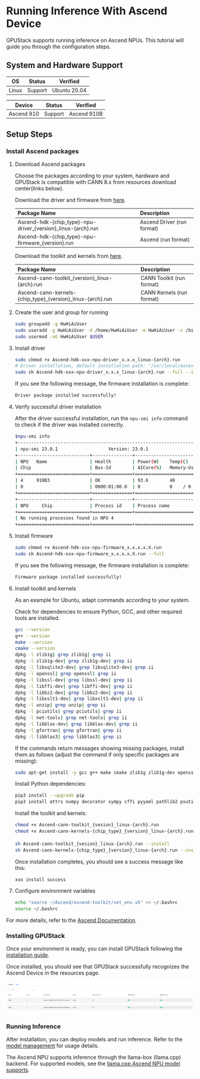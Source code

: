 # Running Inference With Ascend Device

GPUStack supports running inference on Ascend NPUs. This tutorial will guide you through the configuration steps.

## System and Hardware Support

| OS    | Status  | Verified     |
| ----- | ------- | ------------ |
| Linux | Support | Ubuntu 20.04 |

| Device           | Status  | Verified    |
| ---------------- | ------- | ----------- |
| Ascend 910       | Support | Ascend 910B |

## Setup Steps

### Install Ascend packages

1. Download Ascend packages

    Choose the packages according to your system, hardware and GPUStack is compatible with CANN 8.x from resources download center(links below).

    Download the driver and firmware from [here](https://www.hiascend.com/hardware/firmware-drivers/community).

    | Package Name                                                 | Description           |
    | ------------------------------------------------------------ | --------------------- |
    | Ascend-hdk-{chip_type}-npu-driver_{version}_linux-{arch}.run | Ascend Driver (run format) |
    | Ascend-hdk-{chip_type}-npu-firmware_{version}.run            | Ascend (run format) |


    Download the toolkit and kernels from [here](https://www.hiascend.com/zh/developer/download/community/result?module=cann).


    | Package Name                                               | Description               |
    | ---------------------------------------------------------- | ------------------------- |
    | Ascend-cann-toolkit_{version}_linux-{arch}.run             | CANN Toolkit (run format) |
    | Ascend-cann-kernels-{chip_type}_{version}_linux-{arch}.run | CANN Kernels (run format) |

2. Create the user and group for running
   
    ```bash
    sudo groupadd -g HwHiAiUser
    sudo useradd -g HwHiAiUser -d /home/HwHiAiUser -m HwHiAiUser -s /bin/bash
    sudo usermod -aG HwHiAiUser $USER
    ```

3. Install driver

    ```bash
    sudo chmod +x Ascend-hdk-xxx-npu-driver_x.x.x_linux-{arch}.run
    # Driver installation, default installation path: "/usr/local/Ascend"
    sudo sh Ascend-hdk-xxx-npu-driver_x.x.x_linux-{arch}.run --full --install-for-all
    ```

    If you see the following message, the firmware installation is complete:
    ```bash
    Driver package installed successfully! 
    ```

4. Verify successful driver installation

    After the driver successful installation, run the `npu-smi info` command to check if the driver was installed correctly.

    ```bash
    $npu-smi info
    +------------------------------------------------------------------------------------------------+
    | npu-smi 23.0.1                   Version: 23.0.1                                               |
    +---------------------------+---------------+----------------------------------------------------+
    | NPU   Name                | Health        | Power(W)    Temp(C)           Hugepages-Usage(page)|
    | Chip                      | Bus-Id        | AICore(%)   Memory-Usage(MB)  HBM-Usage(MB)        |
    +===========================+===============+====================================================+
    | 4     910B3               | OK            | 93.6        40                0    / 0             |
    | 0                         | 0000:01:00.0  | 0           0    / 0          3161 / 65536         |
    +===========================+===============+====================================================+
    +---------------------------+---------------+----------------------------------------------------+
    | NPU     Chip              | Process id    | Process name             | Process memory(MB)      |
    +===========================+===============+====================================================+
    | No running processes found in NPU 4                                                            |
    +===========================+===============+====================================================+
    ```

5. Install firmware

    ```bash
    sudo chmod +x Ascend-hdk-xxx-npu-firmware_x.x.x.x.X.run
    sudo sh Ascend-hdk-xxx-npu-firmware_x.x.x.x.X.run --full
    ```

    If you see the following message, the firmware installation is complete:
    ```bash
    Firmware package installed successfully!
    ```

6. Install toolkit and kernels

    As an example for Ubuntu, adapt commands according to your system.

    Check for dependencies to ensure Python, GCC, and other required tools are installed.
    ```bash
    gcc --version
    g++ --version
    make --version
    cmake --version
    dpkg -l zlib1g| grep zlib1g| grep ii
    dpkg -l zlib1g-dev| grep zlib1g-dev| grep ii
    dpkg -l libsqlite3-dev| grep libsqlite3-dev| grep ii
    dpkg -l openssl| grep openssl| grep ii
    dpkg -l libssl-dev| grep libssl-dev| grep ii
    dpkg -l libffi-dev| grep libffi-dev| grep ii
    dpkg -l libbz2-dev| grep libbz2-dev| grep ii
    dpkg -l libxslt1-dev| grep libxslt1-dev| grep ii
    dpkg -l unzip| grep unzip| grep ii
    dpkg -l pciutils| grep pciutils| grep ii
    dpkg -l net-tools| grep net-tools| grep ii
    dpkg -l libblas-dev| grep libblas-dev| grep ii
    dpkg -l gfortran| grep gfortran| grep ii
    dpkg -l libblas3| grep libblas3| grep ii
    ```

    If the commands return messages showing missing packages, install them as follows (adjust the command if only specific packages are missing):

    ```bash
    sudo apt-get install -y gcc g++ make cmake zlib1g zlib1g-dev openssl libsqlite3-dev libssl-dev libffi-dev libbz2-dev libxslt1-dev unzip pciutils net-tools libblas-dev gfortran libblas3
    ```

    Install Python dependencies:

    ```bash
    pip3 install --upgrade pip
    pip3 install attrs numpy decorator sympy cffi pyyaml pathlib2 psutil protobuf scipy requests absl-py wheel typing_extensions
    ```

    Install the toolkit and kernels:

    ```bash
    chmod +x Ascend-cann-toolkit_{vesion}_linux-{arch}.run
    chmod +x Ascend-cann-kernels-{chip_type}_{version}_linux-{arch}.run

    sh Ascend-cann-toolkit_{vesion}_linux-{arch}.run --install
    sh Ascend-cann-kernels-{chip_type}_{version}_linux-{arch}.run --install
    ```

    Once installation completes, you should see a success message like this:
    ```bash
    xxx install success
    ```

7. Configure environment variables

    ```bash
    echo "source ~/Ascend/ascend-toolkit/set_env.sh" >> ~/.bashrc
    source ~/.bashrc
    ```

For more details, refer to the [Ascend Documentation](https://www.hiascend.com/document/detail/zh/CANNCommunityEdition/80RC2alpha002/softwareinst/instg/instg_0019.html).

### Installing GPUStack

Once your environment is ready, you can install GPUStack following the [installation guide](../installation/installation-script.md).

Once installed, you should see that GPUStack successfully recognizes the Ascend Device in the resources page.

![ascend-device](../assets/tutorials/running-inference-with-ascend-device/resources-ascend-device.png)

### Running Inference

After installation, you can deploy models and run inference. Refer to the [model management](../user-guide/model-management.md) for usage details. 

The Ascend NPU supports inference through the llama-box (llama.cpp) backend. For supported models, see the [llama.cpp Ascend NPU model supports](https://github.com/ggerganov/llama.cpp/blob/958367bf530d943a902afa1ce1c342476098576b/docs/backend/CANN.md).
